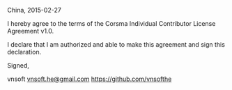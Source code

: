 China, 2015-02-27

I hereby agree to the terms of the Corsma Individual Contributor License
Agreement v1.0.

I declare that I am authorized and able to make this agreement and sign this
declaration.

Signed,

vnsoft vnsoft.he@gmail.com https://github.com/vnsofthe
